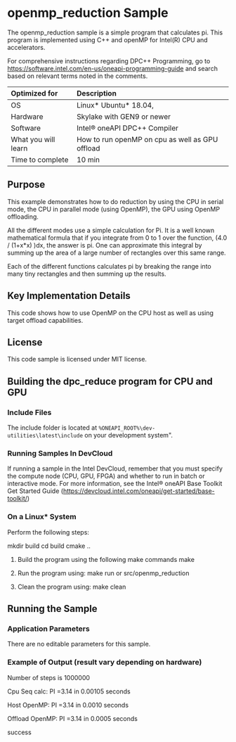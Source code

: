# openmp_reduction Sample

The openmp_reduction sample is a simple program that calculates pi.  This program is implemented using C++ and openMP for Intel(R) CPU and accelerators.

For comprehensive instructions regarding DPC++ Programming, go to https://software.intel.com/en-us/oneapi-programming-guide and search based on relevant terms noted in the comments.


| Optimized for                     | Description
|:---                               |:--- 
| OS	                  | Linux* Ubuntu* 18.04, 
| Hardware	            | Skylake with GEN9 or newer
| Software	            | Intel® oneAPI DPC++ Compiler
| What you will learn   | How to run openMP on cpu as well as GPU offload 
| Time to complete      | 10 min

## Purpose 
This example demonstrates how to do reduction by using the CPU in serial mode, 
the CPU in parallel mode (using OpenMP), the GPU using OpenMP offloading. 

All the different modes use a simple calculation for Pi.   It is a well known 
mathematical formula that if you integrate from 0 to 1 over the function, 
(4.0 / (1+x*x) )dx, the answer is pi.   One can approximate this integral 
by summing up the area of a large number of rectangles over this same range.  

Each of the different functions calculates pi by breaking the range into many 
tiny rectangles and then summing up the results. 

## Key Implementation Details
This code shows how to use OpenMP on the CPU host as well as using target offload capabilities. 

## License
This code sample is licensed under MIT license.

## Building the dpc_reduce program for CPU and GPU

### Include Files  
The include folder is located at `%ONEAPI_ROOT%\dev-utilities\latest\include` on your development system".  

### Running Samples In DevCloud
If running a sample in the Intel DevCloud, remember that you must specify the compute node (CPU, GPU, FPGA) and whether to run in batch or interactive mode. For more information, see the Intel® oneAPI Base Toolkit Get Started Guide (https://devcloud.intel.com/oneapi/get-started/base-toolkit/)

### On a Linux* System
Perform the following steps:

mkdir build 
cd build 
cmake .. 

1.  Build the program using the following make commands 
make 

2. Run the program using:
make run or src/openmp_reduction 

3.  Clean the program using:
make clean


## Running the Sample

### Application Parameters
There are no editable parameters for this sample.

### Example of Output (result vary depending on hardware)
Number of steps is 1000000

Cpu Seq calc:           PI =3.14 in 0.00105 seconds

Host OpenMP:            PI =3.14 in 0.0010 seconds

Offload OpenMP:         PI =3.14 in 0.0005 seconds

success
